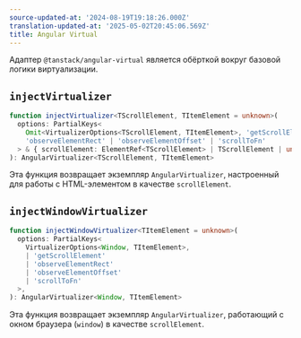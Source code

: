 ```yaml
---
source-updated-at: '2024-08-19T19:18:26.000Z'
translation-updated-at: '2025-05-02T20:45:06.569Z'
title: Angular Virtual
---
```

Адаптер `@tanstack/angular-virtual` является обёрткой вокруг базовой логики виртуализации.

## `injectVirtualizer`

```ts
function injectVirtualizer<TScrollElement, TItemElement = unknown>(
  options: PartialKeys<
    Omit<VirtualizerOptions<TScrollElement, TItemElement>, 'getScrollElement'>,
    'observeElementRect' | 'observeElementOffset' | 'scrollToFn'
  > & { scrollElement: ElementRef<TScrollElement> | TScrollElement | undefined },
): AngularVirtualizer<TScrollElement, TItemElement>
```

Эта функция возвращает экземпляр `AngularVirtualizer`, настроенный для работы с HTML-элементом в качестве `scrollElement`.

## `injectWindowVirtualizer`

```ts
function injectWindowVirtualizer<TItemElement = unknown>(
  options: PartialKeys<
    VirtualizerOptions<Window, TItemElement>,
    | 'getScrollElement'
    | 'observeElementRect'
    | 'observeElementOffset'
    | 'scrollToFn'
  >,
): AngularVirtualizer<Window, TItemElement>
```

Эта функция возвращает экземпляр `AngularVirtualizer`, работающий с окном браузера (`window`) в качестве `scrollElement`.
